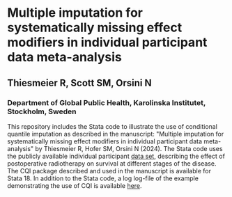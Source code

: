 # Multiple imputation for systematically missing effect modifiers in individual participant data meta-analysis

## Thiesmeier R, Scott SM, Orsini N
### Department of Global Public Health, Karolinska Institutet, Stockholm, Sweden

This repository includes the Stata code to illustrate the use of conditional quantile imputation as described in the manuscript: "Multiple imputation for systematically missing effect modifiers in individual participant data meta-analysis" by Thiesmeier R, Hofer SM, Orsini N (2024). The Stata code uses the publicly available individual participant [data set](http://fmwww.bc.edu/repec/bocode/i/ipdmetan_example.dta), describing the effect of postoperative radiotherapy on survival at different stages of the disease. The CQI package described and used in the manuscript is available for Stata 18. In addition to the Stata code, a log log-file of the example demonstrating the use of CQI is available [here](https://robertthiesmeier.github.io/cqi_sys_miss.io/applied_example_cqi.html).

